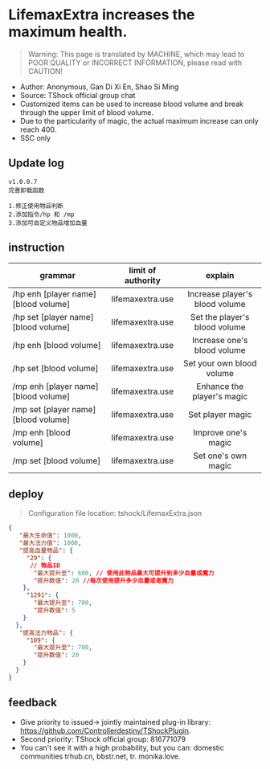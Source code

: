 # LifemaxExtra increases the maximum health.

> Warning: This page is translated by MACHINE, which may lead to POOR QUALITY or INCORRECT INFORMATION, please read with CAUTION!


- Author: Anonymous, Gan Di Xi En, Shao Si Ming
- Source: TShock official group chat
- Customized items can be used to increase blood volume and break through the upper limit of blood volume.
- Due to the particularity of magic, the actual maximum increase can only reach 400.
- SSC only

## Update log

```
v1.0.0.7
完善卸载函数

1.修正使用物品判断
2.添加指令/hp 和 /mp
3.添加可自定义物品增加血量
```

## instruction

|grammar|limit of authority|explain|
| ----------------------- |:--------------:|:----------:|
|/hp enh [player name] [blood volume]|lifemaxextra.use|Increase player's blood volume|
|/hp set [player name] [blood volume]|lifemaxextra.use|Set the player's blood volume|
|/hp enh [blood volume]|lifemaxextra.use|Increase one's blood volume|
|/hp set [blood volume]|lifemaxextra.use|Set your own blood volume|
|/mp enh [player name] [blood volume]|lifemaxextra.use|Enhance the player's magic|
|/mp set [player name] [blood volume]|lifemaxextra.use|Set player magic|
|/mp enh [blood volume]|lifemaxextra.use|Improve one's magic|
|/mp set [blood volume]|lifemaxextra.use|Set one's own magic|

## deploy
> Configuration file location: tshock/LifemaxExtra.json
```json
{
   "最大生命值": 1000,
   "最大法力值": 1000,
   "提高血量物品": {
     "29": {
      // 物品ID
       "最大提升至": 600, // 使用此物品最大可提升到多少血量或魔力
       "提升数值": 20 //每次使用提升多少血量或者魔力
    },
     "1291": {
       "最大提升至": 700,
       "提升数值": 5
    }
  },
   "提高法力物品": {
     "109": {
       "最大提升至": 700,
       "提升数值": 20
    }
  }
}
```

## feedback
- Give priority to issued-> jointly maintained plug-in library: https://github.com/Controllerdestiny/TShockPlugin.
- Second priority: TShock official group: 816771079
- You can't see it with a high probability, but you can: domestic communities trhub.cn, bbstr.net, tr. monika.love.